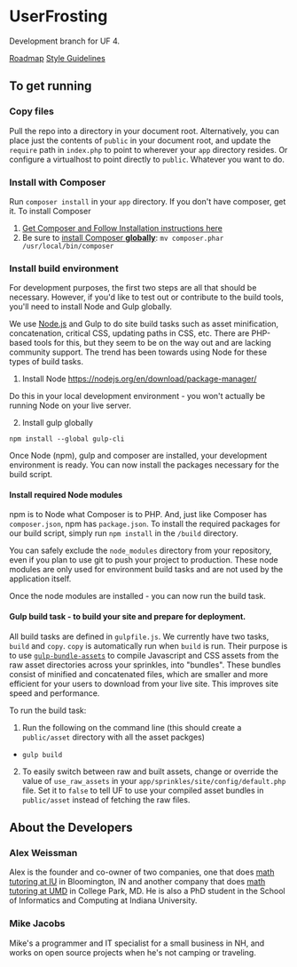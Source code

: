 # UserFrosting

Development branch for UF 4.

[Roadmap](https://github.com/userfrosting/UserFrosting/wiki/Roadmap-for-UserFrosting-4)
[Style Guidelines](STYLE-GUIDE.md)

## To get running

### Copy files

Pull the repo into a directory in your document root.  Alternatively, you can place just the contents of `public` in your document root, and update the `require` path in `index.php` to point to wherever your `app` directory resides.  Or configure a virtualhost to point directly to `public`.  Whatever you want to do.

### Install with Composer

Run `composer install` in your `app` directory.  If you don't have composer, get it.
To install Composer
  1. [Get Composer and Follow Installation instructions here](https://getcomposer.org/download )
  2. Be sure to [install Composer **globally**](https://getcomposer.org/doc/00-intro.md#globally): `mv composer.phar /usr/local/bin/composer`

### Install build environment

For development purposes, the first two steps are all that should be necessary.  However, if you'd like to test out or contribute to the build tools, you'll need to install Node and Gulp globally.

We use [Node.js](https://nodejs.org/en/) and Gulp to do site build tasks such as asset minification, concatenation, critical CSS, updating paths in CSS, etc.  There are PHP-based tools for this, but they seem to be on the way out and are lacking community support.  The trend has been towards using Node for these types of build tasks.

1. Install Node
https://nodejs.org/en/download/package-manager/

Do this in your local development environment - you won't actually be running Node on your live server.

2. Install gulp globally

```
npm install --global gulp-cli
```

Once Node (npm), gulp and composer are installed, your development environment is ready.  You can now install the packages necessary for the build script.

#### Install required Node modules

npm is to Node what Composer is to PHP.  And, just like Composer has `composer.json`, npm has `package.json`.  To install the required packages for our build script, simply run `npm install` in the `/build` directory.

You can safely exclude the `node_modules` directory from your repository, even if you plan to use git to push your project to production.  These node modules are only used for environment build tasks and are not used by the application itself.

Once the node modules are installed - you can now run the build task.

#### Gulp build task - to build your site and prepare for deployment.

All build tasks are defined in `gulpfile.js`.  We currently have two tasks, `build` and `copy`.  `copy` is automatically run when `build` is run.  Their purpose is to use [`gulp-bundle-assets`](https://github.com/dowjones/gulp-bundle-assets) to compile Javascript and CSS assets from the raw asset directories across your sprinkles, into "bundles".  These bundles consist of minified and concatenated files, which are smaller and more efficient for your users to download from your live site.  This improves site speed and performance.

To run the build task:

1. Run the following on the command line (this should create a `public/asset` directory with all the asset packges)
  - `gulp build`
2. To easily switch between raw and built assets, change or override the value of `use_raw_assets` in your `app/sprinkles/site/config/default.php` file.  Set it to `false` to tell UF to use your compiled asset bundles in `public/asset` instead of fetching the raw files.

## About the Developers

### Alex Weissman

Alex is the founder and co-owner of two companies, one that does [math tutoring at IU](https://bloomingtontutors.com) in Bloomington, IN and another company that does [math tutoring at UMD](https://collegeparktutors.com) in College Park, MD.  He is also a PhD student in the School of Informatics and Computing at Indiana University.

### Mike Jacobs

Mike's a programmer and IT specialist for a small business in NH, and works on open source projects when he's not camping or traveling.
